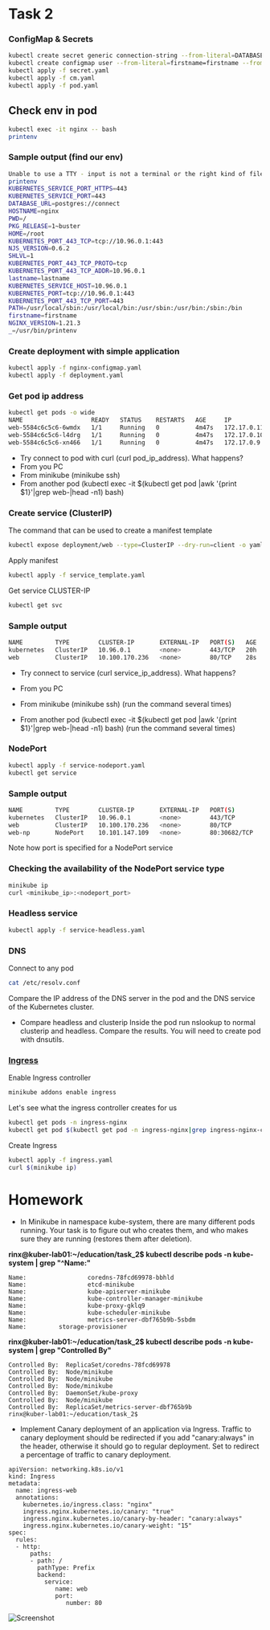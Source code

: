 # Task 2
### ConfigMap & Secrets
```bash
kubectl create secret generic connection-string --from-literal=DATABASE_URL=postgres://connect --dry-run=client -o yaml > secret.yaml
kubectl create configmap user --from-literal=firstname=firstname --from-literal=lastname=lastname --dry-run=client -o yaml > cm.yaml
kubectl apply -f secret.yaml
kubectl apply -f cm.yaml
kubectl apply -f pod.yaml
```
## Check env in pod
```bash
kubectl exec -it nginx -- bash
printenv
```
### Sample output (find our env)
```bash
Unable to use a TTY - input is not a terminal or the right kind of file
printenv
KUBERNETES_SERVICE_PORT_HTTPS=443
KUBERNETES_SERVICE_PORT=443
DATABASE_URL=postgres://connect
HOSTNAME=nginx
PWD=/
PKG_RELEASE=1~buster
HOME=/root
KUBERNETES_PORT_443_TCP=tcp://10.96.0.1:443
NJS_VERSION=0.6.2
SHLVL=1
KUBERNETES_PORT_443_TCP_PROTO=tcp
KUBERNETES_PORT_443_TCP_ADDR=10.96.0.1
lastname=lastname
KUBERNETES_SERVICE_HOST=10.96.0.1
KUBERNETES_PORT=tcp://10.96.0.1:443
KUBERNETES_PORT_443_TCP_PORT=443
PATH=/usr/local/sbin:/usr/local/bin:/usr/sbin:/usr/bin:/sbin:/bin
firstname=firstname
NGINX_VERSION=1.21.3
_=/usr/bin/printenv
```
### Create deployment with simple application
```bash
kubectl apply -f nginx-configmap.yaml
kubectl apply -f deployment.yaml
```
### Get pod ip address
```bash
kubectl get pods -o wide
NAME                   READY   STATUS    RESTARTS   AGE     IP           NODE       NOMINATED NODE   READINESS GATES
web-5584c6c5c6-6wmdx   1/1     Running   0          4m47s   172.17.0.11   minikube   <none>           <none>
web-5584c6c5c6-l4drg   1/1     Running   0          4m47s   172.17.0.10   minikube   <none>           <none>
web-5584c6c5c6-xn466   1/1     Running   0          4m47s   172.17.0.9    minikube   <none>           <none>
```
* Try connect to pod with curl (curl pod_ip_address). What happens?
* From you PC
* From minikube (minikube ssh)
* From another pod (kubectl exec -it $(kubectl get pod |awk '{print $1}'|grep web-|head -n1) bash)
### Create service (ClusterIP)
The command that can be used to create a manifest template
```bash
kubectl expose deployment/web --type=ClusterIP --dry-run=client -o yaml > service_template.yaml
```
Apply manifest
```bash
kubectl apply -f service_template.yaml
```
Get service CLUSTER-IP
```bash
kubectl get svc
```
### Sample output
```bash
NAME         TYPE        CLUSTER-IP       EXTERNAL-IP   PORT(S)   AGE
kubernetes   ClusterIP   10.96.0.1        <none>        443/TCP   20h
web          ClusterIP   10.100.170.236   <none>        80/TCP    28s
```
* Try connect to service (curl service_ip_address). What happens?

* From you PC
* From minikube (minikube ssh) (run the command several times)
* From another pod (kubectl exec -it $(kubectl get pod |awk '{print $1}'|grep web-|head -n1) bash) (run the command several times)
### NodePort
```bash
kubectl apply -f service-nodeport.yaml
kubectl get service
```
### Sample output
```bash
NAME         TYPE        CLUSTER-IP       EXTERNAL-IP   PORT(S)        AGE
kubernetes   ClusterIP   10.96.0.1        <none>        443/TCP        20h
web          ClusterIP   10.100.170.236   <none>        80/TCP         15m
web-np       NodePort    10.101.147.109   <none>        80:30682/TCP   8s
```
Note how port is specified for a NodePort service
### Checking the availability of the NodePort service type
```bash
minikube ip
curl <minikube_ip>:<nodeport_port>
```
### Headless service
```bash
kubectl apply -f service-headless.yaml
```
### DNS
Connect to any pod
```bash
cat /etc/resolv.conf
```
Compare the IP address of the DNS server in the pod and the DNS service of the Kubernetes cluster.
* Compare headless and clusterip
Inside the pod run nslookup to normal clusterip and headless. Compare the results.
You will need to create pod with dnsutils.
### [Ingress](https://kubernetes.github.io/ingress-nginx/deploy/#minikube)
Enable Ingress controller
```bash
minikube addons enable ingress
```
Let's see what the ingress controller creates for us
```bash
kubectl get pods -n ingress-nginx
kubectl get pod $(kubectl get pod -n ingress-nginx|grep ingress-nginx-controller|awk '{print $1}') -n ingress-nginx -o yaml
```
Create Ingress
```bash
kubectl apply -f ingress.yaml
curl $(minikube ip)
```
# Homework

* In Minikube in namespace kube-system, there are many different pods running. Your task is to figure out who creates them, and who makes sure they are running (restores them after deletion).

**rinx@kuber-lab01:~/education/task_2$ kubectl describe pods -n kube-system | grep "^Name:"**
```
Name:                 coredns-78fcd69978-bbhld
Name:                 etcd-minikube
Name:                 kube-apiserver-minikube
Name:                 kube-controller-manager-minikube
Name:                 kube-proxy-gklq9
Name:                 kube-scheduler-minikube
Name:                 metrics-server-dbf765b9b-5sbdm
Name:         storage-provisioner
```
**rinx@kuber-lab01:~/education/task_2$ kubectl describe pods -n kube-system | grep "Controlled By"**
```
Controlled By:  ReplicaSet/coredns-78fcd69978
Controlled By:  Node/minikube
Controlled By:  Node/minikube
Controlled By:  Node/minikube
Controlled By:  DaemonSet/kube-proxy
Controlled By:  Node/minikube
Controlled By:  ReplicaSet/metrics-server-dbf765b9b
rinx@kuber-lab01:~/education/task_2$
```


* Implement Canary deployment of an application via Ingress. Traffic to canary deployment should be redirected if you add "canary:always" in the header, otherwise it should go to regular deployment.
Set to redirect a percentage of traffic to canary deployment.

```
apiVersion: networking.k8s.io/v1
kind: Ingress
metadata:
  name: ingress-web
  annotations:
    kubernetes.io/ingress.class: "nginx"
    ingress.nginx.kubernetes.io/canary: "true"
    ingress.nginx.kubernetes.io/canary-by-header: "canary:always"
    ingress.nginx.kubernetes.io/canary-weight: "15"
spec:
  rules:
  - http:
      paths:
      - path: /
        pathType: Prefix
        backend:
          service:
             name: web
             port: 
                number: 80
```
![Screenshot](https://user-images.githubusercontent.com/3485151/143106169-077e5dfe-2628-42cd-9aa9-4d8da9390d3e.JPG)
